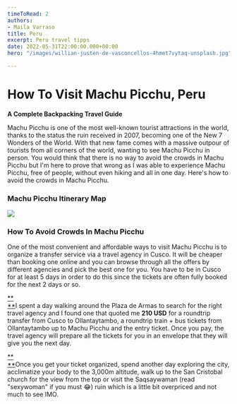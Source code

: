 ```yaml
---
timeToRead: 2
authors:
- Maila Varraso
title: Peru
excerpt: Peru travel tipps
date: 2022-05-31T22:00:00.000+00:00
hero: "/images/willian-justen-de-vasconcellos-4hmet7vytaq-unsplash.jpg"

---
```

# How To Visit Machu Picchu, Peru

**A Complete Backpacking Travel Guide**

  
Machu Picchu is one of the most well-known tourist attractions in the world, thanks to the status the ruin received in 2007, becoming one of the New 7 Wonders of the World. With that new fame comes with a massive outpour of tourists from all corners of the world, wanting to see Machu Picchu in person. You would think that there is no way to avoid the crowds in Machu Picchu but I'm here to prove that wrong as I was able to experience Machu Picchu, free of people, without even hiking and all in one day. Here's how to avoid the crowds in Machu Picchu.

### Machu Picchu Itinerary Map

![](/images/machu-picchu-cusco-backpacking-guide-image-1.jpeg)

### How To Avoid Crowds In Machu Picchu

  
One of the most convenient and affordable ways to visit Machu Picchu is to organize a transfer service via a travel agency in Cusco. It will be cheaper than booking one online and you can browse through all the offers by different agencies and pick the best one for you. You have to be in Cusco for at least 5 days in order to do this since the tickets are often fully booked for the next 2 days or so.

[**  
**](https://assets.bucketlistly.blog/sites/5adf778b6eabcc00190b75b1/content_entry5b155bed5711a8176e9f9783/5b167adcd584e8127db7df4b/files/158471381056-main-image.jpg)I spent a day walking around the Plaza de Armas to search for the right travel agency and I found one that quoted me **210 USD** for a roundtrip transfer from Cusco to Ollantaytambo, a roundtrip train + bus tickets from Ollantaytambo up to Machu Picchu and the entry ticket. Once you pay, the travel agency will prepare all the tickets for you in an envelope that they will give you the next day.

[**  
**](https://assets.bucketlistly.blog/sites/5adf778b6eabcc00190b75b1/content_entry5b155bed5711a8176e9f9783/5b167ad5d584e8127db7df48/files/158471382756-main-image.jpg)Once you get your ticket organized, spend another day exploring the city, acclimatize your body to the 3,000m altitude, walk up to the San Cristobal church for the view from the top or visit the Saqsaywaman (read "sexywoman" if you must 😂) ruin which is a little bit overpriced and not much to see IMO.